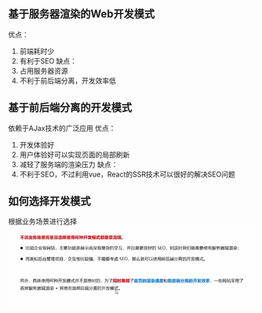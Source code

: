 ## 基于服务器渲染的Web开发模式
优点：
1. 前端耗时少
2. 有利于SEO
缺点：
1. 占用服务器资源
2. 不利于前后端分离，开发效率低
## 基于前后端分离的开发模式
依赖于AJax技术的广泛应用
优点：
1. 开发体验好
2. 用户体验好可以实现页面的局部刷新
3. 减轻了服务端的渲染压力
缺点：
1. 不利于SEO，不过利用vue，React的SSR技术可以很好的解决SEO问题

## 如何选择开发模式
根据业务场景进行选择
![alt text](image.png)